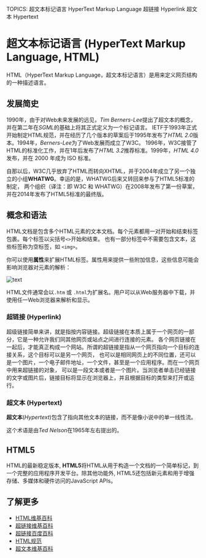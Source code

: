 TOPICS: 超文本标记语言
        HyperText Markup Language
        超链接
        Hyperlink
        超文本
        Hypertext

# 超文本标记语言 (HyperText Markup Language, HTML)

HTML（HyperText Markup Language，超文本标记语言）是用来定义网页结构的一种描述语言。

## 发展简史

1990年，由于对Web未来发展的远见，*Tim Berners-Lee*提出了超文本的概念，并在第二年在*SGML*的基础上将其正式定义为一个标记语言。
IETF于1993年正式开始制定HTML规范，并在经历了几个版本的草案后于1995年发布了*HTML 2.0*版本。1994年，*Berners-Lee*为了Web发展而成立了W3C。
1996年，W3C接管了HTML的标准化工作，并在1年后发布了*HTML 3.2*推荐标准。1999年，*HTML 4.0*发布，并在 2000 年成为 ISO 标准。

自那以后，W3C几乎放弃了HTML而转向XHTML，并于2004年成立了另一个独立的小组**WHATWG**。幸运的是，WHATWG后来又转回来参与了HTML5标准的制定，
两个组织（译注：即 W3C 和 WHATWG）在2008年发布了第一份草案，并在2014年发布了HTML5标准的最终版。

## 概念和语法

HTML文档是包含多个HTML元素的文本文档。每个元素都用一对开始和结束标签包裹。每个标签以尖括号`<>`开始和结束。
也有一部分标签中不需要包含文本，这些标签称为空标签，如 `<img>`。

你可以使用**属性**来扩展HTML标签。属性用来提供一些附加信息，这些信息可能会影响浏览器对元素的解析：

![text](https://mdn.mozillademos.org/files/7659/anatomy-of-an-html-element.png)

HTML文件通常会以`.htm` 或 `.html`为扩展名。用户可以从Web服务器中下载，并使用任一Web浏览器来解析和显示。

### 超链接 (Hyperlink)

超级链接简单来讲，就是指按内容链接。超级链接在本质上属于一个网页的一部分，它是一种允许我们同其他网页或站点之间进行连接的元素。
各个网页链接在一起后，才能真正构成一个网站。所谓的超链接是指从一个网页指向一个目标的连接关系，这个目标可以是另一个网页，
也可以是相同网页上的不同位置，还可以是一个图片，一个电子邮件地址，一个文件，甚至是一个应用程序。而在一个网页中用来超链接的对象，
可以是一段文本或者是一个图片。当浏览者单击已经链接的文字或图片后，链接目标将显示在浏览器上，并且根据目标的类型来打开或运行。

### 超文本 (Hypertext)

**超文本**(*Hypertext*)包含了指向其他文本的链接，而不是像小说中的单一线性流。

这个术语是由*Ted Nelson*在1965年左右提出的。

## HTML5

HTML的最新稳定版本, **HTML5**将HTML从用于构造一个文档的一个简单标记，到一个完整的应用程序开发平台。除其他功能外,
HTML5还包括新元素和用于增强存储、多媒体和硬件访问的JavaScript APIs。

## 了解更多

- [HTML维基百科](https://en.wikipedia.org/wiki/HTML)
- [超链接维基百科](https://en.wikipedia.org/wiki/Hyperlink)
- [超链接百度百科](https://baike.baidu.com/item/%E8%B6%85%E9%93%BE%E6%8E%A5/97857)
- [HTML规范](http://www.w3.org/TR/html5/)
- [超文本维基百科](https://en.wikipedia.org/wiki/Hypertext)
